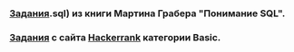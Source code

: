 ### [Задания](src/UnderstandingSQL.md).sql) из книги Мартина Грабера "Понимание SQL".  
  
### [Задания](src/hackerrank-basics.md) с сайта [Hackerrank](https://www.hackerrank.com/domains/sql/select) категории Basic.  